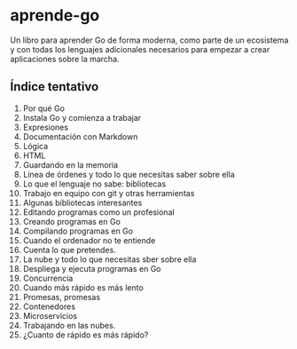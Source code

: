 # aprende-go

Un libro para aprender Go de forma moderna, como parte de un
ecosistema y con todas los lenguajes adicionales necesarios para
empezar a crear aplicaciones sobre la marcha. 

## Índice tentativo

1. Por qué Go
2. Instala Go y comienza a trabajar
3. Expresiones
4. Documentación con Markdown
5. Lógica 
6. HTML
7. Guardando en la memoria
8. Línea de órdenes y todo lo que necesitas saber sobre ella
9. Lo que el lenguaje no sabe:  bibliotecas
10. Trabajo en equipo con git y otras herramientas
11. Algunas bibliotecas interesantes
11. Editando programas como un profesional
11. Creando programas en Go
12. Compilando programas en Go
13. Cuando el ordenador no te entiende
14. Cuenta lo que pretendes.
13. La nube y todo lo que necesitas sber sobre ella
14. Despliega y ejecuta programas en Go
15. Concurrencia
16. Cuando más rápido es más lento
17. Promesas, promesas
18. Contenedores
19. Microservicios 
20. Trabajando en las nubes.
21. ¿Cuanto de rápido es más rápido?



